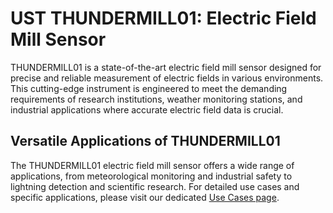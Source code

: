 # UST THUNDERMILL01: Electric Field Mill Sensor

THUNDERMILL01 is a state-of-the-art electric field mill sensor designed for precise and reliable measurement of electric fields in various environments. This cutting-edge instrument is engineered to meet the demanding requirements of research institutions, weather monitoring stations, and industrial applications where accurate electric field data is crucial.


## Versatile Applications of THUNDERMILL01

The THUNDERMILL01 electric field mill sensor offers a wide range of applications, from meteorological monitoring and industrial safety to lightning detection and scientific research. For detailed use cases and specific applications, please visit our dedicated [Use Cases page](./usecases.md).
